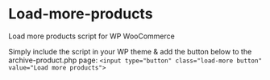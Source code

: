 # Load-more-products
Load more products script for WP WooCommerce

Simply include the script in your WP theme & add the button below to the archive-product.php page: 
```<input type="button" class="load-more button" value="Load more products">```
